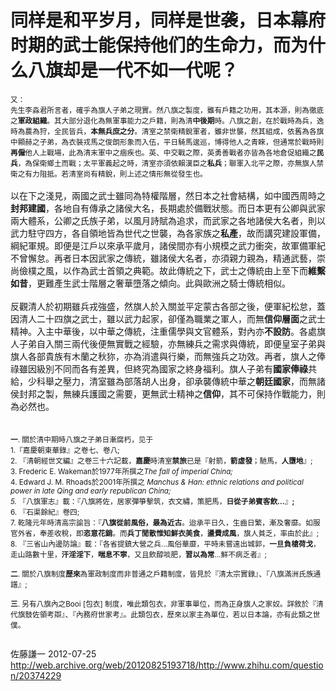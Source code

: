 # 同样是和平岁月，同样是世袭，日本幕府时期的武士能保持他们的生命力，而为什么八旗却是一代不如一代呢？

<div class="xajw xod"><sup>又：<br>先生李淼君所言者，確乎為旗人子弟之現實。然八旗之製度，雖有戶籍之功用，其本源，則為徹底之<b>軍政組織</b>。其大部分退化為無軍事能力之戶籍，則為清<b>中後期</b>時。八旗之創，在於戰時為兵，逸時為農為狩，全民皆兵，<b>本無兵庶之分</b>。清室之禁衛精銳軍者，雖非世襲，然其組成，依舊為各旗中顯赫之子弟，為衣裝戎馬之俊朗形象而入伍，平日騎馬逡巡，博得他人之青睞，但通常於戰時則<b>再僱</b>他人上戰場，此為清末軍中之痼疾也。英、中交戰之際，英勇善戰者亦皆為各地倉促組織之<b>民兵</b>，為保衛鄉土而戰；太平軍義起之時，清室亦須依賴漢臣之<b>私兵</b>；聯軍入北平之際，亦無旗人禁衛之有力阻抵。若清室尚有精銳，則上述之情形無從發生也。&nbsp;</sup><br><br>以在下之淺見，兩國之武士雖同為特權階層，然日本之社會結構，如中國西周時之<b>封邦建國</b>，各地自有傳承之諸侯大名，長期處於備戰狀態。而日本更有公卿與武家兩大體系，公卿之氏族子弟，以風月詩賦為追求，而武家之各地諸侯大名者，則以武力駐守四方，各自領地皆為世代之世襲，為各家族之<b>私產</b>，故而講究建設軍備，綱紀軍規。即便是江戶以來承平歲月，諸侯間亦有小規模之武力衝突，故軍備軍紀不曾懈怠。再者日本因武家之傳統，雖諸侯大名者，亦須親力親為，精通武藝，崇尚儉樸之風，以作為武士首領之典範。故此傳統之下，武士之傳統由上至下而<b>維繫如昔</b>，更難產生武士階層之奢華墮落之傾向。此與歐洲之騎士傳統相似。<br><br>反觀清人於初期雖兵戎強盛，然旗人於入關並平定蒙古各部之後，便軍紀松怠，蓋因清人二十四旗之武士，雖以武力起家，卻僅為職業之軍人，而無<b>信仰層面</b>之武士精神。入主中華後，以中華之傳統，注重儒學與文官體系，對內亦<b>不設防</b>。各處旗人子弟自入關三兩代後便無實戰之經驗，亦無練兵之需求與傳統，即便皇室子弟與旗人各部貴族有木蘭之秋狝，亦為消遣與行樂，而無強兵之功效。再者，旗人之俸祿雖因級別不同而各有差異，但終究為國家之終身福利。旗人子弟有<b>國家俸祿</b>共給，少科舉之壓力，清室雖為部落胡人出身，卻承襲傳統中華之<b>朝廷國家</b>，而無諸侯封邦之製，無練兵護國之需要，更無武士精神之<b>信仰</b>，其不可保持作戰能力，則為必然也。<br><br><br><sup><b>一</b>. 關於清中期時八旗之子弟日漸腐朽，见于<br>1.『嘉慶朝東華錄』之卷七、卷八;<br>2. 『清朝經世文編』之卷三十六記載，<b>嘉慶</b>時清室<b>禁旅</b>已是『射箭，<b>箭虛發</b>；馳馬，<b>人墮地</b>』;<br>3.&nbsp;Frederic E. Wakeman於1977年所撰之<i>The fall of imperial China;</i><br>4.&nbsp;Edward J. M. Rhoads於2001年所撰之&nbsp;<i>Manchus &amp; Han: ethnic relations and political power in late Qing and early republican China;</i><br><i>5. </i>『八旗軍志』載：『八旗將佐，居家彈箏擊筑，衣文繡，策肥馬，<b>日從子弟賓客飲…</b>』<b>;</b><br>6.&nbsp;『石渠餘紀』卷四;<br>7.&nbsp;乾隆元年時清高宗諭旨：『<b>八旗從前風俗，最為近古</b>。迨承平日久，生齒日繁，漸及奢靡。如服官外省，奉差收稅，即<b>恣意​​花銷</b>。而<b>兵丁閒散惟知鮮衣美食</b>，<b>盪費成風</b>，旗人貧乏，率由於此』;<br>8. 『三省山內邊防論』載：『各省提鎮大營之兵…風俗華靡，平時未嘗遠出城郭，<b>一旦負槍荷戈</b>，走山路數十里，<b>汗淫淫下</b>，<b>喘息不寧</b>，又且飲醇啖肥，<b>習以為常</b>…鮮不病乏者』;<br><br><b>二</b>. 關於八旗制度<b>歷來</b>為軍政制度而非普通之戶籍制度，皆見於『清太宗實錄』、『八旗滿洲氏族通譜』;<br><br><b>三</b>. 另有八旗內之Booi [包衣] 制度，唯此類包衣，非軍事單位，而為正身旗人之家奴。詳敘於『清代旗鼓佐領考辯』、『內務府世家考』。此類包衣，歷來以家主為單位，若以日本論，亦有此類之世僕。<br><br></sup></div>

佐藤謙一 2012-07-25 http://web.archive.org/web/20120825193718/http://www.zhihu.com/question/20374229